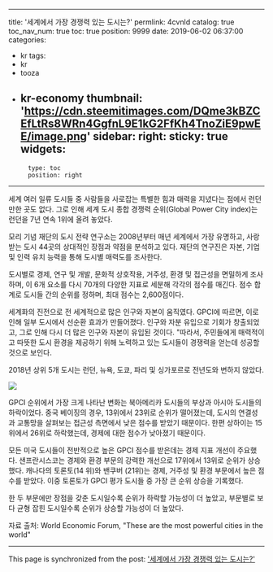 
---
title: '세계에서 가장 경쟁력 있는 도시는?'
permlink: 4cvnld
catalog: true
toc_nav_num: true
toc: true
position: 9999
date: 2019-06-02 06:37:00
categories:
- kr
tags:
- kr
- tooza
- kr-economy
thumbnail: 'https://cdn.steemitimages.com/DQme3kBZCEfLtRs8WRn4GgfnL9E1kG2FfKh4TnoZiE9pwEE/image.png'
sidebar:
    right:
        sticky: true
widgets:
    -
        type: toc
        position: right
---


세계 여러 일류 도시들 중 사람들을 사로잡는 특별한 힘과 매력을 지녔다는 점에서 런던 만한 곳도 없다.  그로 인해 세계 도시 종합 경쟁력 순위(Global Power City index)는 런던을 7년 연속 1위에 올려 놓았다. 

모리 기념 재단의 도시 전략 연구소는 2008년부터 매년 세계에서 가장 유명하고, 사랑받는 도시 44곳의 상대적인 장점과 약점을 분석하고 있다. 재단의 연구진은 자본, 기업 및 인력 유치 능력을 통해 도시별 매력도를 조사한다. 

도시별로 경제, 연구 및 개발, 문화적 상호작용, 거주성, 환경 및 접근성을 면밀하게 조사하며, 이 6개 요소를 다시 70개의 다양한 지표로 세분해 각각의 점수를 매긴다. 점수 합계로 도시들 간의 순위를 정하며, 최대 점수는 2,600점이다.

세계화의 진전으로 전 세계적으로 많은 인구와 자본이 움직였다. GPCI에 따르면, 이로 인해 일부 도시에서 선순환 효과가 만들어졌다. 인구와 자분 유입으로 기회가 창출되었고, 그로 인해 다시 더 많은 인구와 자본이 유입된 것이다. "따라서, 주민들에게 매력적이고 따뜻한 도시 환경을 제공하기 위해 노력하고 있는 도시들이 경쟁력을 얻는데 성공할 것으로 보인다.

2018년 상위 5개 도시는 런던, 뉴욕, 도쿄, 파리 및 싱가포르로 전년도와 변하지 않았다. 

![](https://cdn.steemitimages.com/DQme3kBZCEfLtRs8WRn4GgfnL9E1kG2FfKh4TnoZiE9pwEE/image.png)

GPCI 순위에서 가장 크게 나타난 변화는 북아메리카 도시들의 부상과 아시아 도시들의 하락이었다. 중국 베이징의 경우, 13위에서 23위로 순위가 떨어졌는데, 도시의 연결성과 교통망을 살펴보는 접근성 측면에서 낮은 점수를 받았기 때문이다. 한편 상하이는 15위에서 26위로 하락했는데, 경제에 대한 점수가 낮아졌기 때문이다.

모든 미국 도시들이 전반적으로 높은 GPCI 점수를 받은데는 경제 지표 개선이 주요했다. 샌프란시스코는 경제와 환경 부문의 강력한 개선으로 17위에서 13위로 순위가 상승했다. 캐나다의 토론토(14 위)와 밴쿠버 (21위)는 경제, 거주성 및 환경 부문에서 높은 점수를 받았다. 이중 토론토가 GPCI 평가 도시들 중 가장 큰 순위 상승을 기록했다. 

한 두 부문에만 장점을 갖춘 도시일수록 순위가 하락할 가능성이 더 높았고, 부문별로 보다 균형 잡힌 도시일수록 순위가 상승할 가능성이 더 높았다.

자료 출처: World Economic Forum, "These are the most powerful cities in the world"

- - -

This page is synchronized from the post: ['세계에서 가장 경쟁력 있는 도시는?'](https://steemit.com/@pius.pius/4cvnld)
